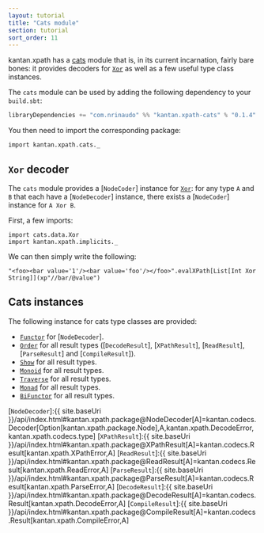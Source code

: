 ```yaml
---
layout: tutorial
title: "Cats module"
section: tutorial
sort_order: 11
---
```

kantan.xpath has a [cats](https://github.com/typelevel/cats) module that is, in its current incarnation, fairly bare
bones: it provides decoders for [`Xor`] as well as a few useful type class instances.

The `cats` module can be used by adding the following dependency to your `build.sbt`:

```scala
libraryDependencies += "com.nrinaudo" %% "kantan.xpath-cats" % "0.1.4"
```

You then need to import the corresponding package:

```tut:silent
import kantan.xpath.cats._
```


## `Xor` decoder

The `cats` module provides a [`NodeCoder`] instance for [`Xor`]: for any type `A` and `B` that each have a
[`NodeDecoder`] instance, there exists a [`NodeCoder`] instance for `A Xor B`.

First, a few imports:

```tut:silent
import cats.data.Xor
import kantan.xpath.implicits._
```

We can then simply write the following:

```tut
"<foo><bar value='1'/><bar value='foo'/></foo>".evalXPath[List[Int Xor String]](xp"//bar/@value")
```

## Cats instances

The following instance for cats type classes are provided:

* [`Functor`] for [`NodeDecoder`].
* [`Order`] for all result types ([`DecodeResult`], [`XPathResult`], [`ReadResult`], [`ParseResult`] and [`CompileResult`]).
* [`Show`] for all result types.
* [`Monoid`] for all result types.
* [`Traverse`] for all result types.
* [`Monad`] for all result types.
* [`BiFunctor`] for all result types.

[`Functor`]:http://typelevel.org/cats/api/#cats.Functor
[`BiFunctor`]:http://typelevel.org/cats/api/#cats.functor.Bifunctor
[`Order`]:http://typelevel.org/cats/api/index.html#cats.package@Order[A]=cats.kernel.Order[A]
[`Show`]:http://typelevel.org/cats/api/index.html#cats.Show
[`Traverse`]:http://typelevel.org/cats/api/index.html#cats.Traverse
[`Monad`]:http://typelevel.org/cats/api/index.html#cats.Monad
[`Xor`]:http://typelevel.org/cats/api/#cats.data.Xor
[`Monoid`]:http://typelevel.org/cats/api/index.html#cats.package@Monoid[A]=cats.kernel.Monoid[A]
[`NodeDecoder`]:{{ site.baseUri }}/api/index.html#kantan.xpath.package@NodeDecoder[A]=kantan.codecs.Decoder[Option[kantan.xpath.package.Node],A,kantan.xpath.DecodeError,kantan.xpath.codecs.type]
[`XPathResult`]:{{ site.baseUri }}/api/index.html#kantan.xpath.package@XPathResult[A]=kantan.codecs.Result[kantan.xpath.XPathError,A]
[`ReadResult`]:{{ site.baseUri }}/api/index.html#kantan.xpath.package@ReadResult[A]=kantan.codecs.Result[kantan.xpath.ReadError,A]
[`ParseResult`]:{{ site.baseUri }}/api/index.html#kantan.xpath.package@ParseResult[A]=kantan.codecs.Result[kantan.xpath.ParseError,A]
[`DecodeResult`]:{{ site.baseUri }}/api/index.html#kantan.xpath.package@DecodeResult[A]=kantan.codecs.Result[kantan.xpath.DecodeError,A]
[`CompileResult`]:{{ site.baseUri }}/api/index.html#kantan.xpath.package@CompileResult[A]=kantan.codecs.Result[kantan.xpath.CompileError,A]
